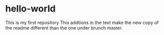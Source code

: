 # hello-world
This is my first repository
This addtions in the text make the new copy of the readme different than the one under brunch master.
